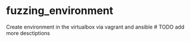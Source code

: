 # fuzzing_environment
Create environment in the virtualbox via vagrant and ansible
\# TODO add more desctiptions
